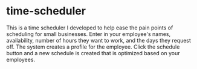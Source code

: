 # time-scheduler

This is a time scheduler I developed to help ease the pain points of scheduling for small businesses. Enter in your employee's names, availability, number of hours they want to work, and the days they request off. The system creates a profile for the employee. Click the schedule button and a new schedule is created that is optimized based on your employees.